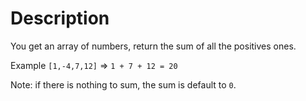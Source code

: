# Description

You get an array of numbers, return the sum of all the positives ones.

Example `[1,-4,7,12]` ⇒ `1 + 7 + 12 = 20`

Note: if there is nothing to sum, the sum is default to `0`.

